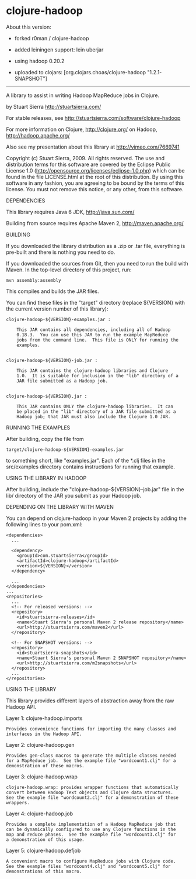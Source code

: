 clojure-hadoop
==============

About this version:

- forked r0man / clojure-hadoop

- added leiningen support: lein uberjar

- using hadoop 0.20.2

- uploaded to clojars: [org.clojars.choas/clojure-hadoop "1.2.1-SNAPSHOT"]

----



A library to assist in writing Hadoop MapReduce jobs in Clojure.

by Stuart Sierra
http://stuartsierra.com/

For stable releases, see
http://stuartsierra.com/software/clojure-hadoop

For more information
on Clojure, http://clojure.org/
on Hadoop, http://hadoop.apache.org/

Also see my presentation about this library at
http://vimeo.com/7669741


Copyright (c) Stuart Sierra, 2009. All rights reserved.  The use and
distribution terms for this software are covered by the Eclipse Public
License 1.0 (http://opensource.org/licenses/eclipse-1.0.php) which can
be found in the file LICENSE.html at the root of this distribution.
By using this software in any fashion, you are agreeing to be bound by
the terms of this license.  You must not remove this notice, or any
other, from this software.



DEPENDENCIES

This library requires Java 6 JDK, http://java.sun.com/

Building from source requires Apache Maven 2, http://maven.apache.org/



BUILDING

If you downloaded the library distribution as a .zip or .tar file,
everything is pre-built and there is nothing you need to do.

If you downloaded the sources from Git, then you need to run the build
with Maven. In the top-level directory of this project, run:

    mvn assembly:assembly

This compiles and builds the JAR files.

You can find these files in the "target" directory (replace ${VERSION}
with the current version number of this library):

    clojure-hadoop-${VERSION}-examples.jar :

        This JAR contains all dependencies, including all of Hadoop
        0.18.3.  You can use this JAR to run the example MapReduce
        jobs from the command line.  This file is ONLY for running the
        examples.


    clojure-hadoop-${VERSION}-job.jar :

        This JAR contains the clojure-hadoop libraries and Clojure
        1.0.  It is suitable for inclusion in the "lib" directory of a
        JAR file submitted as a Hadoop job.


    clojure-hadoop-${VERSION}.jar :

        This JAR contains ONLY the clojure-hadoop libraries.  It can
        be placed in the "lib" directory of a JAR file submitted as a
        Hadoop job; that JAR must also include the Clojure 1.0 JAR.



RUNNING THE EXAMPLES

After building, copy the file from

    target/clojure-hadoop-${VERSION}-examples.jar

to something short, like "examples.jar".  Each of the *.clj files in
the src/examples directory contains instructions for running that
example.



USING THE LIBRARY IN HADOOP

After building, include the "clojure-hadoop-${VERSION}-job.jar" file
in the lib/ directory of the JAR you submit as your Hadoop job.



DEPENDING ON THE LIBRARY WITH MAVEN

You can depend on clojure-hadoop in your Maven 2 projects by adding
the following lines to your pom.xml:

    <dependencies>
      ...

      <dependency>
        <groupId>com.stuartsierra</groupId>
        <artifactId>clojure-hadoop</artifactId>
        <version>${VERSION}</version>
      </dependency>

      ...
    </dependencies>
    ...
    <repositories>
      ...
      <!-- For released versions: -->
      <repository>
        <id>stuartsierra-releases</id>
        <name>Stuart Sierra's personal Maven 2 release repository</name>
        <url>http://stuartsierra.com/maven2</url>
      </repository>

      <!-- For SNAPSHOT versions: -->
      <repository>
        <id>stuartsierra-snapshots</id>
        <name>Stuart Sierra's personal Maven 2 SNAPSHOT repository</name>
        <url>http://stuartsierra.com/m2snapshots</url>
      </repository>
      ...
    </repositories>



USING THE LIBRARY

This library provides different layers of abstraction away from the
raw Hadoop API.

Layer 1: clojure-hadoop.imports

    Provides convenience functions for importing the many classes and
    interfaces in the Hadoop API.

Layer 2: clojure-hadoop.gen

    Provides gen-class macros to generate the multiple classes needed
    for a MapReduce job.  See the example file "wordcount1.clj" for a
    demonstration of these macros.

Layer 3: clojure-hadoop.wrap

    clojure-hadoop.wrap: provides wrapper functions that automatically
    convert between Hadoop Text objects and Clojure data structures.
    See the example file "wordcount2.clj" for a demonstration of these
    wrappers.

Layer 4: clojure-hadoop.job

    Provides a complete implementation of a Hadoop MapReduce job that
    can be dynamically configured to use any Clojure functions in the
    map and reduce phases.  See the example file "wordcount3.clj" for
    a demonstration of this usage.

Layer 5: clojure-hadoop.defjob

    A convenient macro to configure MapReduce jobs with Clojure code.
    See the example files "wordcount4.clj" and "wordcount5.clj" for
    demonstrations of this macro.
